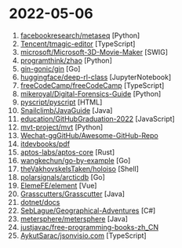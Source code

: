 # 2022-05-06

1. [facebookresearch/metaseq](https://github.com/facebookresearch/metaseq "Repo for external large-scale work") [Python]
2. [Tencent/tmagic-editor](https://github.com/Tencent/tmagic-editor "") [TypeScript]
3. [microsoft/Microsoft-3D-Movie-Maker](https://github.com/microsoft/Microsoft-3D-Movie-Maker "This is the source code for the original Microsoft 3D Movie Maker released in 1995. This is not supported software.") [SWIG]
4. [programthink/zhao](https://github.com/programthink/zhao "【编程随想】整理的《太子党关系网络》，专门揭露赵国的权贵") [Python]
5. [gin-gonic/gin](https://github.com/gin-gonic/gin "Gin is a HTTP web framework written in Go (Golang). It features a Martini-like API with much better performance -- up to 40 times faster. If you need smashing performance, get yourself some Gin.") [Go]
6. [huggingface/deep-rl-class](https://github.com/huggingface/deep-rl-class "This repo contain the syllabus of the Hugging Face Deep Reinforcement Learning Class.") [JupyterNotebook]
7. [freeCodeCamp/freeCodeCamp](https://github.com/freeCodeCamp/freeCodeCamp "freeCodeCamp.org's open-source codebase and curriculum. Learn to code for free.") [TypeScript]
8. [mikeroyal/Digital-Forensics-Guide](https://github.com/mikeroyal/Digital-Forensics-Guide "Digital Forensics Guide") [Python]
9. [pyscript/pyscript](https://github.com/pyscript/pyscript "") [HTML]
10. [Snailclimb/JavaGuide](https://github.com/Snailclimb/JavaGuide "「Java学习+面试指南」一份涵盖大部分 Java 程序员所需要掌握的核心知识。准备 Java 面试，首选 JavaGuide！") [Java]
11. [education/GitHubGraduation-2022](https://github.com/education/GitHubGraduation-2022 "Join the GitHub Graduation Yearbook and walk the stage on June 11.") [JavaScript]
12. [mvt-project/mvt](https://github.com/mvt-project/mvt "MVT (Mobile Verification Toolkit) helps with conducting forensics of mobile devices in order to find signs of a potential compromise.") [Python]
13. [Wechat-ggGitHub/Awesome-GitHub-Repo](https://github.com/Wechat-ggGitHub/Awesome-GitHub-Repo "收集整理 GitHub 上高质量、有趣的开源项目。") 
14. [itdevbooks/pdf](https://github.com/itdevbooks/pdf "编程电子书，电子书，编程书籍，包括C，C#，Docker，Elasticsearch，Git，Hadoop，HeadFirst，Java，Javascript，jvm，Kafka，Linux，Maven，MongoDB，MyBatis，MySQL，Netty，Nginx，Python，RabbitMQ，Redis，Scala，Solr，Spark，Spring，SpringBoot，SpringCloud，TCPIP，Tomcat，Zookeeper，人工智能，大数据类，并发编程，数据库类，数据挖掘，新面试题，架构设计，算法系列，计算机类，设计模式，软件测试，重构优化，等更多分类") 
15. [aptos-labs/aptos-core](https://github.com/aptos-labs/aptos-core "A layer 1 for everyone!") [Rust]
16. [wangkechun/go-by-example](https://github.com/wangkechun/go-by-example "") [Go]
17. [theVakhovskeIsTaken/holoiso](https://github.com/theVakhovskeIsTaken/holoiso "SteamOS 3 (Holo) archiso configuration") [Shell]
18. [polarsignals/arcticdb](https://github.com/polarsignals/arcticdb "❄️ Coolest database around 🧊 Embeddable column database written in Go.") [Go]
19. [ElemeFE/element](https://github.com/ElemeFE/element "A Vue.js 2.0 UI Toolkit for Web") [Vue]
20. [Grasscutters/Grasscutter](https://github.com/Grasscutters/Grasscutter "A server software reimplementation for a certain anime game.") [Java]
21. [dotnet/docs](https://github.com/dotnet/docs "This repository contains .NET Documentation.") 
22. [SebLague/Geographical-Adventures](https://github.com/SebLague/Geographical-Adventures "") [C#]
23. [metersphere/metersphere](https://github.com/metersphere/metersphere "MeterSphere 是一站式开源持续测试平台，覆盖测试管理、接口测试、UI 测试和性能测试等。搞测试，就选 MeterSphere！") [Java]
24. [justjavac/free-programming-books-zh_CN](https://github.com/justjavac/free-programming-books-zh_CN "📚 免费的计算机编程类中文书籍，欢迎投稿") 
25. [AykutSarac/jsonvisio.com](https://github.com/AykutSarac/jsonvisio.com "🧩 Visualize your JSON data onto graphs seamlessly.") [TypeScript]
